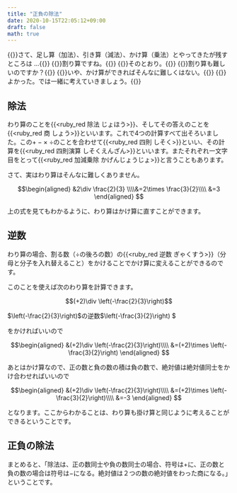```yaml
---
title: "正負の除法"
date: 2020-10-15T22:05:12+09:00
draft: false
math: true
---
```


{{<balloon-left>}}さて、足し算（加法）、引き算（減法）、かけ算（乗法）とやってきたが残すところは …{{</balloon-left>}}
{{<balloon-right>}}割り算ですね。{{</balloon-right>}}
{{<balloon-left>}}そのとおり。{{</balloon-left>}}
{{<balloon-right>}}割り算も難しいのですか？{{</balloon-right>}}
{{<balloon-left>}}いや、かけ算ができればそんなに難しくはない。{{</balloon-left>}}
{{<balloon-right>}}よかった。では一緒に考えていきましょう。{{</balloon-right>}}


 
## 除法
わり算のことを{{<ruby_red 除法 じょほう>}}、そしてその答えのことを{{<ruby_red 商 しょう>}}といいます。これで$4$つの計算すべて出そろいました。この$+-\times\ \div$のことを合わせて{{<ruby_red 四則 しそく>}}といい、その計算を{{<ruby_red 四則演算 しそくえんざん>}}といいます。またそれぞれ一文字目をとって{{<ruby_red 加減乗除 かげんじょうじょ>}}と言うこともあります。

さて、実はわり算はそんなに難しくありません。

   $$\begin{aligned} &2\div \frac{2}{3} \\\\&=2\times \frac{3}{2}\\\\ &=3 \end{aligned} $$

上の式を見てもわかるように、わり算はかけ算に直すことができます。

## 逆数
わり算の場合、割る数（$\div$の後ろの数）の{{<ruby_red 逆数 ぎゃくすう>}}（分母と分子を入れ替えること）をかけることでかけ算に変えることができるのです。

このことを使えば次のわり算を計算できます。

   $$(+2)\div \left(-\frac{2}{3}\right)$$

  $\left(-\frac{2}{3}\right)$の逆数$\left(-\frac{3}{2}\right) $

をかければいいので

   $$\begin{aligned} &(+2)\div \left(-\frac{2}{3}\right)\\\\ &=(+2)\times \left(-\frac{3}{2}\right) \end{aligned} $$

あとはかけ算なので、正の数と負の数の積は負の数で、絶対値は絶対値同士をかけ合わせればいいので

   $$\begin{aligned} &(+2)\div \left(-\frac{2}{3}\right)\\\\ &=(+2)\times \left(-\frac{3}{2}\right)\\\\ &=-3 \end{aligned} $$

となります。ここからわかることは、わり算も掛け算と同じように考えることができるということです。

## 正負の除法
まとめると、「除法は、正の数同士や負の数同士の場合、符号は$+$に、正の数と負の数の場合は符号は$-$になる。絶対値は２つの数の絶対値をわった商になる。」ということです。